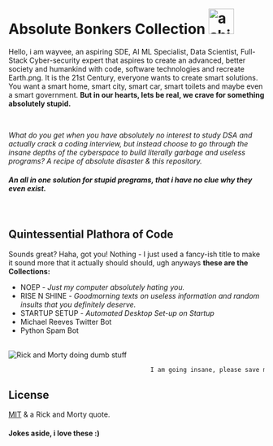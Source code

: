 # Absolute Bonkers Collection <img src="https://media.giphy.com/media/W4tf7M2R7jUC9YjFcG/giphy.gif" width="50" alt="a shit image">

Hello, i am wayvee, an aspiring SDE, AI ML Specialist, Data Scientist, Full-Stack Cyber-security expert that aspires to create an advanced, better society and humankind with code, software technologies and recreate Earth.png. It is the 21st Century, everyone wants to create smart solutions. You want a smart home, smart city, smart car, smart toilets and maybe even a smart government. <b> But in our hearts, lets be real, we crave for something absolutely stupid.  </b>

<br>

<i> What do you get when you have absolutely no interest to study DSA and actually crack a coding interview, but instead choose to go through the insane depths of the cyberspace to build literally garbage and useless programs? A recipe of absolute disaster & this repository. 

</i>
<h5> An all in one solution for stupid programs, that i have no clue why they even exist. </h5>
<br>



## Quintessential Plathora of Code 


Sounds great? Haha, got you! Nothing - I just used a  fancy-ish title to make it sound more that it actually should should, ugh anyways <b>these are the Collections:</b>

- NOEP - <i> Just my computer absolutely hating you. </i>
- RISE N SHINE - <i> Goodmorning texts on useless information and random insults that you definitely deserve. </i>
- STARTUP SETUP - <i> Automated Desktop Set-up on Startup</i>
- Michael Reeves Twitter Bot
- Python Spam Bot

<br>

<img src="https://media.giphy.com/media/l378BzHA5FwWFXVSg/giphy.gif?cid=790b7611262370f494c51d59ab5ea9ae3b78c5a85c7d8f95&rid=giphy.gif&ct=g" alt="Rick and Morty doing dumb stuff" style="">

```bash
                                       I am going insane, please save me!
  ``` 
 

## License
[MIT](https://choosealicense.com/licenses/mit/)
& a Rick and Morty quote.

#### Jokes aside, i love these :)
